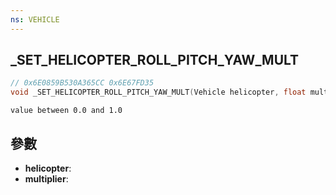 ```yaml
---
ns: VEHICLE
---
```

## _SET_HELICOPTER_ROLL_PITCH_YAW_MULT

```c
// 0x6E0859B530A365CC 0x6E67FD35
void _SET_HELICOPTER_ROLL_PITCH_YAW_MULT(Vehicle helicopter, float multiplier);
```

```
value between 0.0 and 1.0  
```

## 參數
* **helicopter**: 
* **multiplier**: 

